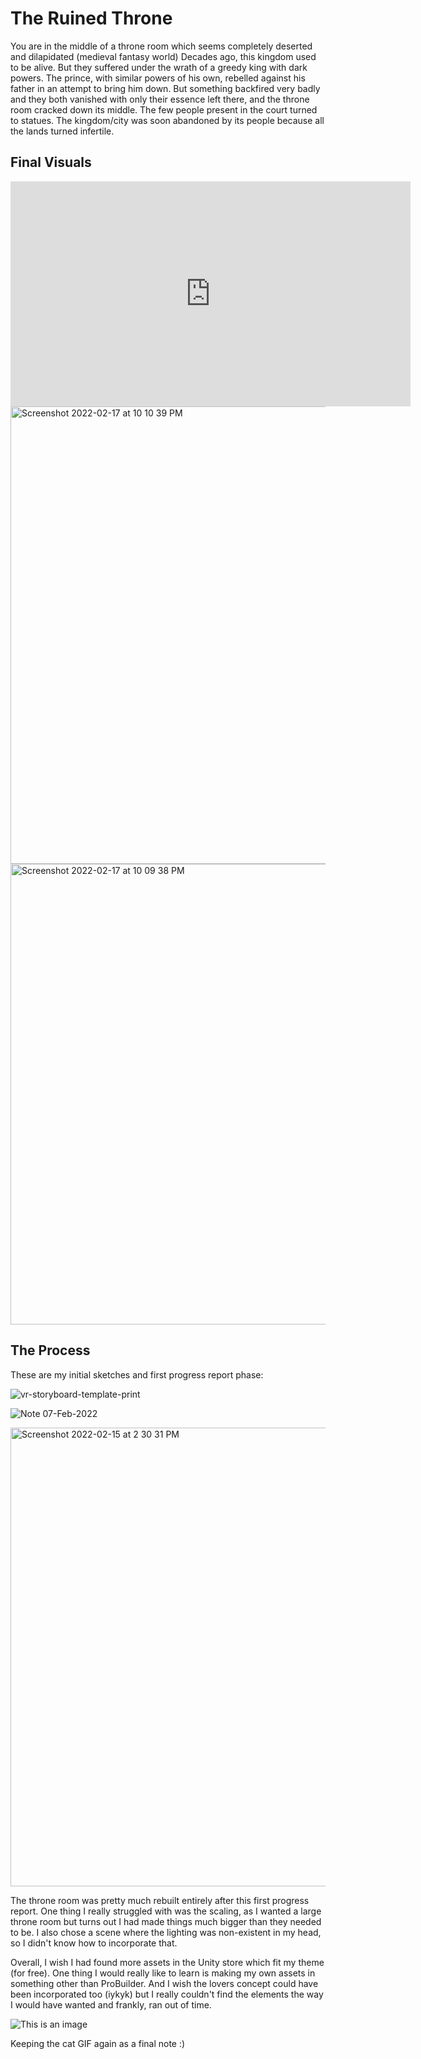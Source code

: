 # The Ruined Throne

You are in the middle of a throne room which seems completely deserted and dilapidated (medieval fantasy world)
Decades ago, this kingdom used to be alive. But they suffered under the wrath of a greedy king with dark powers.
The prince, with similar powers of his own, rebelled against his father in an attempt to bring him down. But something backfired very badly and they both vanished with only their essence left there, and the throne room cracked down its middle.
The few people present in the court turned to statues. The kingdom/city was soon abandoned by its people because all the lands turned infertile.

## Final Visuals

<iframe src="https://player.vimeo.com/video/678802642?h=3f0d0fee7f" width="640" height="360" frameborder="0" allow="autoplay; fullscreen; picture-in-picture" allowfullscreen></iframe>

<img width="732" alt="Screenshot 2022-02-17 at 10 10 39 PM" src="https://user-images.githubusercontent.com/91835014/154548404-3e261d2b-f004-4c0e-be57-e0ab003bc9ed.png">

<img width="737" alt="Screenshot 2022-02-17 at 10 09 38 PM" src="https://user-images.githubusercontent.com/91835014/154548422-8fe7912a-68d1-441b-b623-463d6f3bcece.png">


## The Process

These are my initial sketches and first progress report phase:

![vr-storyboard-template-print](https://user-images.githubusercontent.com/91835014/154548922-f2158fa6-82c0-46d0-a344-250407f7628c.png)

![Note 07-Feb-2022](https://user-images.githubusercontent.com/91835014/154549034-1dee21ba-6a39-4856-a636-d38cc2b629dc.png)

<img width="734" alt="Screenshot 2022-02-15 at 2 30 31 PM" src="https://user-images.githubusercontent.com/91835014/154549172-2fc33782-087f-4e0a-91cf-46700a73d542.png">

The throne room was pretty much rebuilt entirely after this first progress report. One thing I really struggled with was the scaling, as I wanted a large throne room but turns out I had made things much bigger than they needed to be. I also chose a scene where the lighting was non-existent in my head, so I didn't know how to incorporate that.

Overall, I wish I had found more assets in the Unity store which fit my theme (for free). One thing I would really like to learn is making my own assets in something other than ProBuilder. And I wish the lovers concept could have been incorporated too (iykyk) but I really couldn't find the elements the way I would have wanted and frankly, ran out of time.

![This is an image](https://c.tenor.com/gc2lhAqqhTUAAAAC/cat-hi.gif)

Keeping the cat GIF again as a final note :)
